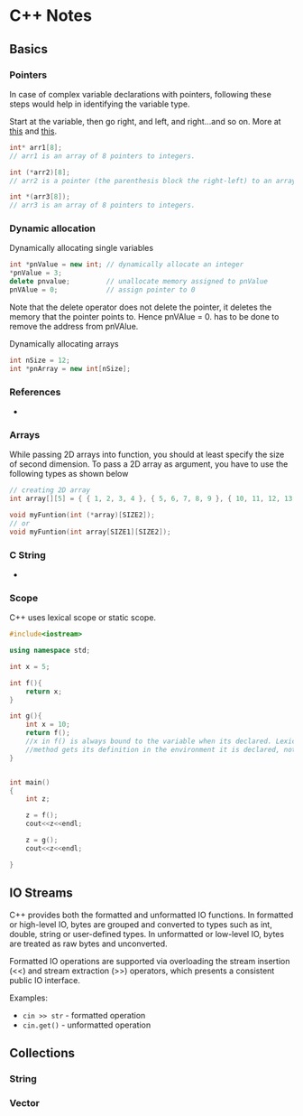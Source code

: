 # C++ Notes  
  
## Basics
  
### Pointers
  
 In case of complex variable declarations with pointers, following these steps would help in identifying the variable type. 
 
 Start at the variable, then go right, and left, and right...and so on. More at [this](https://stackoverflow.com/questions/859634/c-pointer-to-array-array-of-pointers-disambiguation/859676#859676) and [this](https://stackoverflow.com/questions/1257507/what-does-this-mean-const-int-var).
 
```cpp
int* arr1[8];
// arr1 is an array of 8 pointers to integers.

int (*arr2)[8];
// arr2 is a pointer (the parenthesis block the right-left) to an array of 8 integers.

int *(arr3[8]);
// arr3 is an array of 8 pointers to integers.
```

  
### Dynamic allocation  
  
Dynamically allocating single variables  
```cpp
int *pnValue = new int; // dynamically allocate an integer
*pnValue = 3;
delete pnvalue;  		// unallocate memory assigned to pnValue
pnVAlue = 0; 			// assign pointer to 0
```
Note that the delete operator does not delete the pointer,  it deletes the memory that the pointer points to. Hence pnVAlue = 0. has to be done to remove the address from pnVAlue.

Dynamically allocating arrays  
```cpp
int nSize = 12;
int *pnArray = new int[nSize];
```
  
### References
  
* 
  
### Arrays  

While passing 2D arrays into function, you should at least specify the size of second dimension. To pass a 2D array as argument, you have to use the following types as shown below  

```cpp
// creating 2D array
int array[][5] = { { 1, 2, 3, 4 }, { 5, 6, 7, 8, 9 }, { 10, 11, 12, 13 } };

void myFuntion(int (*array)[SIZE2]);
// or
void myFuntion(int array[SIZE1][SIZE2]);
```
  
### C String  
  
* 
  
### Scope
  
C++ uses lexical scope or static scope. 
  
```cpp
#include<iostream>

using namespace std;

int x = 5;

int f(){
    return x;
}

int g(){
    int x = 10;
    return f();  
    //x in f() is always bound to the variable when its declared. Lexical scoping              
    //method gets its definition in the environment it is declared, not in the one is called.
}


int main()
{
    int z;

    z = f();
    cout<<z<<endl;

    z = g();
    cout<<z<<endl;

}
```
  
## IO Streams
  
C++ provides both the formatted and unformatted IO functions. In formatted or high-level IO, bytes are grouped and converted to types such as int, double, string or user-defined types. In unformatted or low-level IO, bytes are treated as raw bytes and unconverted.  
  
Formatted IO operations are supported via overloading the stream insertion (<<) and stream extraction (>>) operators, which presents a consistent public IO interface.  
  
Examples:
* `cin >> str`  -  formatted operation
* `cin.get()`    -  unformatted operation
  
## Collections
  
### String
  

  
### Vector
  
